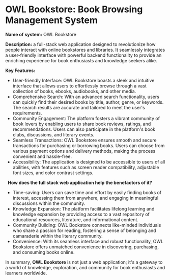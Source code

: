 # OWL Bookstore: Book Browsing Management System

**Name of system:** OWL Bookstore 

**Description:** a full-stack web application designed to revolutionize how people interact with online bookstores and libraries. It seamlessly integrates a user-friendly interface with powerful backend functionality to provide an enriching experience for book enthusiasts and knowledge seekers alike.

**Key Features:**

* User-friendly Interface: OWL Bookstore boasts a sleek and intuitive interface that allows users to effortlessly browse through a vast collection of books, ebooks, audiobooks, and other media.
* Comprehensive Search: With an advanced search functionality, users can quickly find their desired books by title, author, genre, or keywords. The search results are accurate and tailored to meet the user's requirements.
* Community Engagement: The platform fosters a vibrant community of book lovers by enabling users to share book reviews, ratings, and recommendations. Users can also participate in the platform's book clubs, discussions, and literary events.
* Seamless Transactions: OWL Bookstore ensures smooth and secure transactions for purchasing or borrowing books. Users can choose from various payment options and delivery methods, making the process convenient and hassle-free.
* Accessibility: The application is designed to be accessible to users of all abilities, with features such as screen reader compatibility, adjustable font sizes, and color contrast settings.

 
**How does the full stack web application help the benefactors of it?**

* Time-saving: Users can save time and effort by easily finding books of interest, accessing them from anywhere, and engaging in meaningful discussions within the community.
* Knowledge Expansion: The platform facilitates lifelong learning and knowledge expansion by providing access to a vast repository of educational resources, literature, and informational content.
* Community Building: OWL Bookstore connects like-minded individuals who share a passion for reading, fostering a sense of belonging and camaraderie within the literary community.
* Convenience: With its seamless interface and robust functionality, OWL Bookstore offers unmatched convenience in discovering, purchasing, and consuming books online.

In summary, **OWL Bookstore** is not just a web application; it's a gateway to a world of knowledge, exploration, and community for book enthusiasts and learners worldwide.
